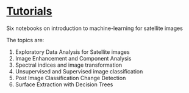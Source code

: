 # [Tutorials](https://adbeda.github.io/tutorials/)
 Six notebooks on introduction to machine-learning for satellite images
 
 The topics are:
 1. Exploratory Data Analysis for Satellite images
 2. Image Enhancement and Component Analysis
 3. Spectral indices and image transformation
 4. Unsupervised and Supervised image classification
 5. Post Image Classification Change Detection
 6. Surface Extraction with Decision Trees


